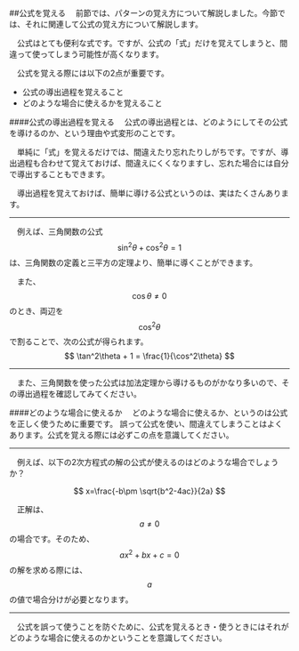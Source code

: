 ##公式を覚える
　前節では、パターンの覚え方について解説しました。今節では、それに関連して公式の覚え方について解説します。

　公式はとても便利な式です。ですが、公式の「式」だけを覚えてしまうと、間違って使ってしまう可能性が高くなります。

　公式を覚える際には以下の2点が重要です。

- 公式の導出過程を覚えること
- どのような場合に使えるかを覚えること

####公式の導出過程を覚える
　公式の導出過程とは、どのようにしてその公式を導けるのか、という理由や式変形のことです。

　単純に「式」を覚えるだけでは、間違えたり忘れたりしがちです。ですが、導出過程も合わせて覚えておけば、間違えにくくなりますし、忘れた場合には自分で導出することもできます。

　導出過程を覚えておけば、簡単に導ける公式というのは、実はたくさんあります。

***
　例えば、三角関数の公式
$$
\sin^2\theta + \cos^2\theta = 1
$$
は、三角関数の定義と三平方の定理より、簡単に導くことができます。

　また、$$\cos\theta \neq 0$$ のとき、両辺を$$\cos^2\theta$$で割ることで、次の公式が得られます。
$$
\tan^2\theta + 1 = \frac{1}{\cos^2\theta}
$$

***

　また、三角関数を使った公式は加法定理から導けるものがかなり多いので、その導出過程を確認してみてください。

####どのような場合に使えるか
　どのような場合に使えるか、というのは公式を正しく使うために重要です。
誤って公式を使い、間違えてしまうことはよくあります。公式を覚える際には必ずこの点を意識してください。

***
　例えば、以下の2次方程式の解の公式が使えるのはどのような場合でしょうか？

$$
x=\frac{-b\pm \sqrt{b^2-4ac}}{2a}
$$

　正解は、$$a \neq 0$$ の場合です。そのため、
$$
ax^2 + bx + c = 0
$$
の解を求める際には、$$a$$ の値で場合分けが必要となります。

***

　公式を誤って使うことを防ぐために、公式を覚えるとき・使うときにはそれがどのような場合に使えるのかということを意識してください。
